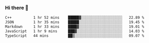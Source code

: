 ### Hi there 👋

<!--
**WShiBin/WShiBin** is a ✨ _special_ ✨ repository because its `README.md` (this file) appears on your GitHub profile.

Here are some ideas to get you started:

- 🔭 I’m currently working on ...
- 🌱 I’m currently learning ...
- 👯 I’m looking to collaborate on ...
- 🤔 I’m looking for help with ...
- 💬 Ask me about ...
- 📫 How to reach me: ...
- 😄 Pronouns: ...
- ⚡ Fun fact: ...
-->

<!--START_SECTION:waka-->

```txt
C++          1 hr 52 mins    █████▓░░░░░░░░░░░░░░░░░░░   22.89 %
JSON         1 hr 35 mins    █████░░░░░░░░░░░░░░░░░░░░   19.45 %
Markdown     1 hr 33 mins    ████▓░░░░░░░░░░░░░░░░░░░░   19.01 %
JavaScript   1 hr 9 mins     ███▓░░░░░░░░░░░░░░░░░░░░░   14.03 %
TypeScript   44 mins         ██▒░░░░░░░░░░░░░░░░░░░░░░   09.07 %
```

<!--END_SECTION:waka-->
